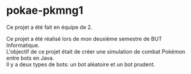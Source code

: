# pokae-pkmng1

Ce projet a été fait en équipe de 2. 

Ce projet a été réalisé lors de mon deuxième semestre de BUT Informatique.  
L'objectif de ce projet était de créer une simulation de combat Pokémon entre bots en Java.  
Il y a deux types de bots: un bot aléatoire et un bot prudent.
